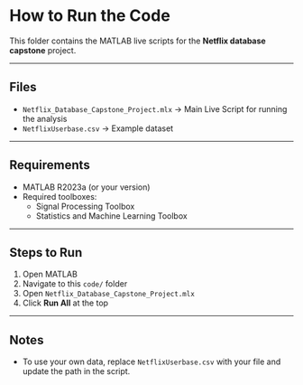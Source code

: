 # How to Run the Code

This folder contains the MATLAB live scripts for the **Netflix database capstone** project.

---

## Files
- `Netflix_Database_Capstone_Project.mlx` → Main Live Script for running the analysis  
- `NetflixUserbase.csv` → Example dataset  

---

## Requirements
- MATLAB R2023a (or your version)  
- Required toolboxes:  
  - Signal Processing Toolbox  
  - Statistics and Machine Learning Toolbox  

---

## Steps to Run
1. Open MATLAB  
2. Navigate to this `code/` folder  
3. Open `Netflix_Database_Capstone_Project.mlx`  
4. Click **Run All** at the top  

---

## Notes
- To use your own data, replace `NetflixUserbase.csv` with your file and update the path in the script.  
